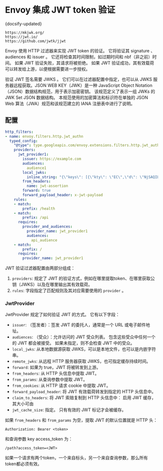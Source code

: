 # Envoy 集成 JWT token 验证
{docsify-updated}

```
https://mkjwk.org/
https://jwt.io/
https://github.com/jwtk/jjwt
```

Envoy 使用 HTTP 过滤器来实现 JWT token 的验证。 它将验证其 signature 、 audiences 和 issuer 。 它还将检查其时间限制，如过期时间和 nbf（非之前）时间。 如果 JWT 验证失败，其请求将被拒绝。 如果 JWT 验证成功，其有效载荷可以转发给上游，以便根据需要进一步授权。

验证 JWT 签名需要 JWKS 。 它们可以在过滤器配置中指定，也可以从 JWKS 服务器远程获取。JSON WEB KEY（JWK）是一种 JavaScript Object Notation（JSON）数据结构规范，用于表示加密密钥。 该规范定义了表示一组 JWKs 的 JWK Set JSON 数据结构。  本规范使用的加密算法和标识符在单独的 JSON Web 算法（JWA）规范和该规范建立的 IANA 注册表中进行了说明。

## 配置

```yml
http_filters:
- name: envoy.filters.http.jwt_authn
  typed_config:
    "@type": type.googleapis.com/envoy.extensions.filters.http.jwt_authn.v3.JwtAuthentication
    providers:
      jwt_provider1:
        issuer: https://example.com
        audiences:
          audience1
        local_jwks:
          inline_string: "{\"keys\": [{\"kty\": \"EC\",\"d\": \"NjSAQILonTTNZLArIX2j6MAFzSGWIbypGptfeuGEnZU\",\"use\": \"sig\",\"crv\": \"P-256\",\"kid\": \"LJj6hpmMmTZvrTZm1kiTdbHa9vMATQBSe_rfe36EnB0\",\"x\": \"0NHrttPMVGa-yLOujJHVa5MxjsIqdYuorPEHmJxQzQ0\",\"y\": \"lCXoQh5ctrnyDFmuceGT_QGMqrC6CQGFd1zjIW32WAE\",\"alg\": \"ES256\"}]}"
        from_headers:
          name: jwt-assertion
        forward: true
        forward_payload_header: x-jwt-payload
    rules:
    - match:
        prefix: /health
    - match:
        prefix: /api
      requires:
        provider_and_audiences:
          provider_name: jwt_provider1
          audiences:
            api_audience
    - match:
        prefix: /
      requires:
        provider_name: jwt_provider1
```

JWT 验证过滤器配置由两部分组成：
1. `providers`: 规定了 JWT 的验证方式，例如在哪里提取token、在哪里获取公钥（JWKS）以及在哪里输出其有效载荷。
2. `rules`: 字段指定了匹配规则及其对应需要使用的 `provider` 。

### JwtProvider
JwtProvider 规定了如何验证 JWT 的方式。 它有以下字段：

+ `issuer`: （签发者）：签发 JWT 的委托人，通常是一个 URL 或电子邮件地址。 
+ `audiences`: （受众）：允许访问的 JWT 受众列表。 包含这些受众中任何一个的 JWT 都会被接受。 如果未指定，则不会检查 JWT 中的受众。 
+ `local_jwks`: 从本地数据源获取 JWKS，可以是本地文件，也可以是内嵌字符串。 
+ `remote_jwks`: 从远程 HTTP 服务器获取 JWKS，也可指定缓存持续时间。 
+ `forward`: 如果为 true，JWT 将被转发到上游。
+ `from_headers`: 从 HTTP 头信息中提取 JWT。 
+ `from_params`: 从查询参数中提取 JWT。 
+ `from_cookies`: 从 HTTP 请求 cookie 中提取 JWT。 
+ `forward_payload_header`: 将 JWT 有效载荷转发到指定的 HTTP 头信息中。 
+ `claim_to_headers`: 将 JWT 索赔复制到 HTTP 头信息中： 启用 JWT 缓存，其大小可由 
+ `jwt_cache_size`: 指定。 只有有效的 JWT 标记才会被缓存。

如果 `from_headers` 和 `from_params` 为空，提取 JWT 的默认位置就是 HTTP 头：
```
Authorization: Bearer <token>
```
和查询参数 key access_token 为：
```
/path?access_token=<JWT>
```
如果一个请求有两个token，一个来自标头，另一个来自查询参数，那么所有token都必须有效。 